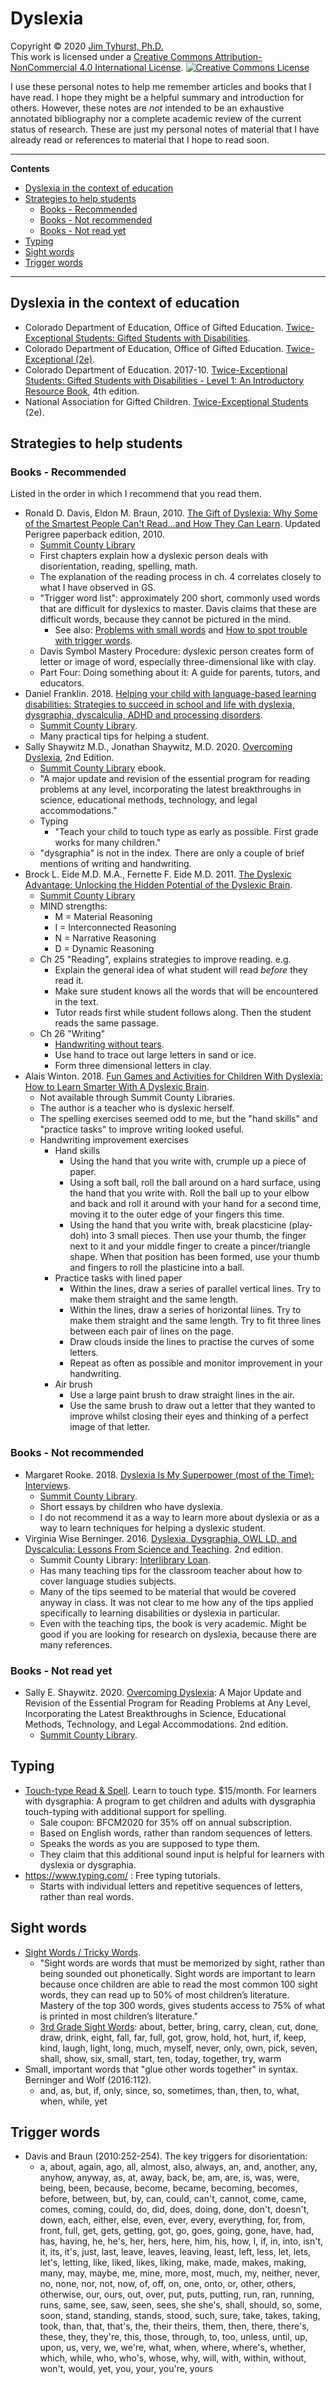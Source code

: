 # Dyslexia
Copyright &copy; 2020 [Jim Tyhurst, Ph.D.](https://www.jimtyhurst.com)  
This work is licensed under a <a rel="license" href="http://creativecommons.org/licenses/by-nc/4.0/">Creative Commons Attribution-NonCommercial 4.0 International License</a>. <a rel="license" href="http://creativecommons.org/licenses/by-nc/4.0/"><img alt="Creative Commons License" style="border-width:0" src="https://i.creativecommons.org/l/by-nc/4.0/88x31.png" /></a>

I use these personal notes to help me remember articles and books that I have read. I hope they might be a helpful summary and introduction for others. However, these notes are _not_ intended to be an exhaustive annotated bibliography nor a complete academic review of the current status of research. These are just my personal notes of material that I have already read or references to material that I hope to read soon.

---

**Contents**

* [Dyslexia in the context of education](#dyslexia-in-the-context-of-education)
* [Strategies to help students](#strategies-to-help-students)
    * [Books - Recommended](#books---recommended)
    * [Books - Not recommended](#books---not-recommended)
    * [Books - Not read yet](#books---not-read-yet)
* [Typing](#typing)
* [Sight words](#sight-words)
* [Trigger words](#trigger-words)

---


## Dyslexia in the context of education
* Colorado Department of Education, Office of Gifted Education. [Twice-Exceptional Students: Gifted Students with Disabilities](https://www.cde.state.co.us/gt/twice-exceptional-information-for-parents).
* Colorado Department of Education, Office of Gifted Education. [Twice-Exceptional (2e)](http://www.cde.state.co.us/gt/twice-exceptional).
* Colorado Department of Education. 2017-10. [Twice-Exceptional Students: Gifted Students with Disabilities - Level 1: An Introductory Resource Book](https://www.cde.state.co.us/gt/level_1_resource_handbook_4th_ed_1-17-17), 4th edition.
* National Association for Gifted Children. [Twice-Exceptional Students](https://www.nagc.org/resources-publications/resources-parents/twice-exceptional-students) (2e).


## Strategies to help students

### Books - Recommended
Listed in the order in which I recommend that you read them.
* Ronald D. Davis, Eldon M. Braun, 2010. [The Gift of Dyslexia: Why Some of the Smartest People Can't Read...and How They Can Learn](https://wccls.bibliocommons.com/item/show/3241120143). Updated Perigree paperback edition, 2010.
    * [Summit County Library](https://summit.marmot.org/Record/.b29831532)
    * First chapters explain how a dyslexic person deals with disorientation, reading, spelling, math.
    * The explanation of the reading process in ch. 4 correlates closely to what I have observed in GS.
    * "Trigger word list": approximately 200 short, commonly used words that are difficult for dyslexics to master. Davis claims that these are difficult words, because they cannot be pictured in the mind.
        * See also: [Problems with small words](https://blog.dyslexia.com/problems-with-small-words/) and [How to spot trouble with trigger words](https://blog.dyslexia.com/trouble-with-trigger-words/).
    * Davis Symbol Mastery Procedure: dyslexic person creates form of letter or image of word, especially three-dimensional like with clay.
    * Part Four: Doing something about it: A guide for parents, tutors, and educators.
* Daniel Franklin. 2018. [Helping your child with language-based learning disabilities: Strategies to succeed in school and life with dyslexia, dysgraphia, dyscalculia, ADHD and processing disorders](https://wccls.bibliocommons.com/item/show/3383032143).
    * [Summit County Library](https://summit.marmot.org/GroupedWork/44439481-2a2f-4a96-36de-31aaa9a0a630).
    * Many practical tips for helping a student.
* Sally Shaywitz M.D., Jonathan Shaywitz, M.D. 2020. [Overcoming Dyslexia](https://multcolib.bibliocommons.com/item/show/1490871152), 2nd Edition.
    * [Summit County Library](https://summit.marmot.org/OverDrive/cf751308-3dd2-43c8-8c2d-a584bf7e45d9/Home?searchId=&recordIndex=1&page=) ebook.
    * "A major update and revision of the essential program for reading problems at any level, incorporating the latest breakthroughs in science, educational methods, technology, and legal accommodations."
    * Typing
        * "Teach your child to touch type as early as possible. First grade works for many children."
    * "dysgraphia" is not in the index. There are only a couple of brief mentions of writing and handwriting.
* Brock L. Eide M.D. M.A., Fernette F. Eide M.D. 2011. [The Dyslexic Advantage: Unlocking the Hidden Potential of the Dyslexic Brain](https://wccls.bibliocommons.com/item/show/1676763143).
    * [Summit County Library](https://summit.marmot.org/Record/.b33442137)
    * MIND strengths:
        * M = Material Reasoning
        * I = Interconnected Reasoning
        * N = Narrative Reasoning
        * D = Dynamic Reasoning
    * Ch 25 "Reading", explains strategies to improve reading. e.g.
        * Explain the general idea of what student will read _before_ they read it.
        * Make sure student knows all the words that will be encountered in the text.
        * Tutor reads first while student follows along. Then the student reads the same passage.
    * Ch 26 "Writing"
        * [Handwriting without tears](https://www.lwtears.com/hwt).
        * Use hand to trace out large letters in sand or ice.
        * Form three dimensional letters in clay.
* Alais Winton. 2018. [Fun Games and Activities for Children With Dyslexia: How to Learn Smarter With A Dyslexic Brain](https://wccls.bibliocommons.com/item/show/3271573143_fun_games_and_activities_for_children_with_dyslexia).
    * Not available through Summit County Libraries.
    * The author is a teacher who is dyslexic herself.
    * The spelling exercises seemed odd to me, but the "hand skills" and "practice tasks" to improve writing looked useful.
    * Handwriting improvement exercises
        * Hand skills
            * Using the hand that you write with, crumple up a piece of paper.
            * Using a soft ball, roll the ball around on a hard surface, using the hand that you write with. Roll the ball up to your elbow and back and roll it around with your hand for a second time, moving it to the outer edge of your fingers this time.
            * Using the hand that you write with, break placsticine (play-doh) into 3 small pieces. Then use your thumb, the finger next to it and your middle finger to create a pincer/triangle shape. When that position has been formed, use your thumb and fingers to roll the plasticine into a ball.
        * Practice tasks with lined paper
            * Within the lines, draw a series of parallel vertical lines. Try to make them straight and the same length.
            * Within the lines, draw a series of horizontal liines. Try to make them straight and the same length. Try to fit three lines between each pair of lines on the page.
            * Draw clouds inside the lines to practise the curves of some letters.
            * Repeat as often as possible and monitor improvement in your handwriting.
        * Air brush
            * Use a large paint brush to draw straight lines in the air.
            * Use the same brush to draw out a letter that they wanted to improve whilst closing their eyes and thinking of a perfect image of that letter.

### Books - Not recommended
* Margaret Rooke. 2018. [Dyslexia Is My Superpower (most of the Time): Interviews](https://multcolib.bibliocommons.com/item/show/1159836152).
    * [Summit County Library](https://summit.marmot.org/Record/.b57097793).
    * Short essays by children who have dyslexia.
    * I do not recommend it as a way to learn more about dyslexia or as a way to learn techniques for helping a dyslexic student.
* Virginia Wise Berninger. 2016. [Dyslexia, Dysgraphia, OWL LD, and Dyscalculia: Lessons From Science and Teaching](https://wccls.bibliocommons.com/item/show/2661278143). 2nd edition.
    * Summit County Library: [Interlibrary Loan](https://encore.coalliance.org/iii/encore/record/C__Rb34321141__Orightresult?lang=eng&suite=def).
    * Has many teaching tips for the classroom teacher about how to cover language studies subjects.
    * Many of the tips seemed to be material that would be covered anyway in class. It was not clear to me how any of the tips applied specifically to learning disabilities or dyslexia in particular.
    * Even with the teaching tips, the book is very academic. Might be good if you are looking for research on dyslexia, because there are many references.

### Books - Not read yet
* Sally E. Shaywitz. 2020. [Overcoming Dyslexia](https://wccls.bibliocommons.com/item/show/3710101143): A Major Update and Revision of the Essential Program for Reading Problems at Any Level, Incorporating the Latest Breakthroughs in Science, Educational Methods, Technology, and Legal Accommodations. 2nd edition.
    * [Summit County Library](https://summit.marmot.org/Record/.b60870059).


## Typing
* [Touch-type Read & Spell](https://www.readandspell.com/us/dysgraphia#). Learn to touch type. $15/month. For learners with dysgraphia: A program to get children and adults with dysgraphia touch-typing with additional support for spelling.
    * Sale coupon: BFCM2020 for 35% off on annual subscription.
    * Based on English words, rather than random sequences of letters.
    * Speaks the words as you are supposed to type them.
    * They claim that this additional sound input is helpful for learners with dyslexia or dysgraphia.
* https://www.typing.com/ : Free typing tutorials.
    * Starts with individual letters and repetitive sequences of letters, rather than real words.


## Sight words
* [Sight Words / Tricky Words](https://www.dyslexicadvantage.org/sight-words-tricky-words/).
    * "Sight words are words that must be memorized by sight, rather than being sounded out phonetically. Sight words are important to learn because once children are able to read the most common 100 sight words, they can read up to 50% of most children’s literature. Mastery of the top 300 words, gives students access to 75% of what is printed in most children’s literature."
    * [3rd Grade Sight Words](https://www.edhelper.com/themes/SightWords_WordWall5.htm): about, better, bring, carry, clean, cut, done, draw, drink, eight, fall, far, full, got, grow, hold, hot, hurt, if, keep, kind, laugh, light, long, much, myself, never, only, own, pick, seven, shall, show, six, small, start, ten, today, together, try, warm
* Small, important words that "glue other words together" in syntax. Berninger and Wolf (2016:112).
    * and, as, but, if, only, since, so, sometimes, than, then, to, what, when, while, yet

## Trigger words
* Davis and Braun (2010:252-254). The key triggers for disorientation:
    * a, about, again, ago, all, almost, also, always, an, and, another, any, anyhow, anyway, as, at, away, back, be, am, are, is, was, were, being, been, because, become, became, becoming, becomes, before, between, but, by, can, could, can't, cannot, come, came, comes, coming, could, do, did, does, doing, done, don't, doesn't, down, each, either, else, even, ever, every, everything, for, from, front, full, get, gets, getting, got, go, goes, going, gone, have, had, has, having, he, he's, her, hers, here, him, his, how, I, if, in, into, isn't, it, its, it's, just, last, leave, leaves, leaving, least, left, less, let, lets, let's, letting, like, liked, likes, liking, make, made, makes, making, many, may, maybe, me, mine, more, most, much, my, neither, never, no, none, nor, not, now, of, off, on, one, onto, or, other, others, otherwise, our, ours, out, over, put, puts, putting, run, ran, running, runs, same, see, saw, seen, sees, she she's, shall, should, so, some, soon, stand, standing, stands, stood, such, sure, take, takes, taking, took, than, that, that's, the, their theirs, them, then, there, there's, these, they, they're, this, those, through, to, too, unless, until, up, upon, us, very, we, we're, what, when, where, where's, whether, which, while, who, who's, whose, why, will, with, within, without, won't, would, yet, you, your, you're, yours
